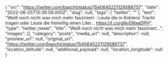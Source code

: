 {
  "src": "https://twitter.com/bascht/status/1540645221129588737",
  "date": "2022-06-25T10:36:59.000Z",
  "slug": null,
  "tags": [
    "twitter",
    ""
  ],
  "text": "Weiß noch nicht was mich mehr fasziniert - Leute die in Koblenz Tracht tragen oder Leute die freiwillig einen Liter… https://t.co/gNvDNxeDPH",
  "type": "twitter_tweet",
  "title": "Weiß noch nicht was mich mehr fasziniert…",
  "images": [],
  "category": "posts",
  "media_url": null,
  "description": null,
  "preview_url": null,
  "original_url": "https://twitter.com/bascht/status/1540645221129588737",
  "location_latitude": null,
  "additional_payload": null,
  "location_longitude": null
}